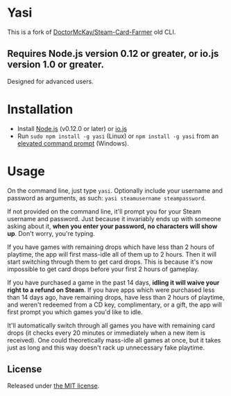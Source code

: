# Yasi

This is a fork of [DoctorMcKay/Steam-Card-Farmer](https://github.com/DoctorMcKay/Steam-Card-Farmer) old CLI.

## Requires Node.js version 0.12 or greater, or io.js version 1.0 or greater.

Designed for advanced users.


# Installation

- Install [Node.js](https://nodejs.org) (v0.12.0 or later) or [io.js](https://iojs.org)
- Run `sudo npm install -g yasi` (Linux) or `npm install -g yasi` from an [elevated command prompt](http://pcsupport.about.com/od/commandlinereference/f/elevated-command-prompt.htm) (Windows).


# Usage

On the command line, just type `yasi`. Optionally include your username and password as arguments, as such: `yasi steamusername steampassword`.

If not provided on the command line, it'll prompt you for your Steam username and password. Just because it invariably ends up with someone asking about it, **when you enter your password, no characters will show up**. Don't worry, you're typing.

If you have games with remaining drops which have less than 2 hours of playtime, the app will first mass-idle all of them up to 2 hours. Then it will start switching through them to get card drops. This is because it's now impossible to get card drops before your first 2 hours of gameplay.

If you have purchased a game in the past 14 days, **idling it will waive your right to a refund on Steam**. If you have apps which were purchased less than 14 days ago, have remaining drops, have less than 2 hours of playtime, and weren't redeemed from a CD key, complimentary, or a gift, the app will first prompt you which games you'd like to idle.

It'll automatically switch through all games you have with remaining card drops (it checks every 20 minutes or immediately when a new item is received). One could theoretically mass-idle all games at once, but it takes just as long and this way doesn't rack up unnecessary fake playtime.


## License

Released under [the MIT license](http://opensource.org/licenses/MIT).
